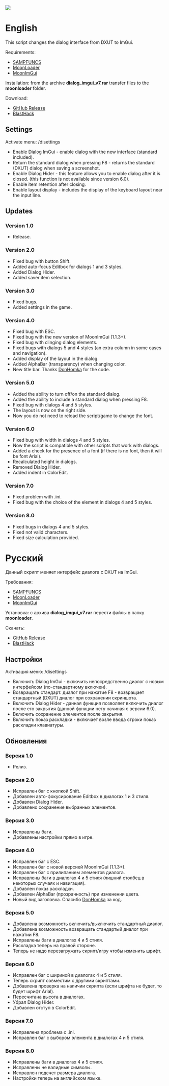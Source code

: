 ![](https://media.discordapp.net/attachments/447759797400633377/560445767991558175/dialogimguiv5.png)

# English

This script changes the dialog interface from DXUT to ImGui.

Requirements:
* [SAMPFUNCS](https://blast.hk/threads/17/)
* [MoonLoader](https://blast.hk/threads/13305/)
* [MoonImGui](https://blast.hk/threads/19292/)

Installation: from the archive **dialog_imgui_v7.rar** transfer files to the **moonloader** folder.

Download:
* [GitHub Release](https://github.com/imring/dialog-imgui-lua/releases/latest)
* [BlastHack](https://blast.hk/threads/32007/)

## Settings
Activate menu: /disettings

* Enable Dialog ImGui - enable dialog with the new interface (standard included).
* Return the standard dialog when pressing F8 - returns the standard (DXUT) dialog when saving a screenshot.
* Enable Dialog Hider - this feature allows you to enable dialog after it is closed. (this function is not available since version 6.0).
* Enable item retention after closing.
* Enable layout display - includes the display of the keyboard layout near the input line.

## Updates

### Version 1.0
* Release.

### Version 2.0
* Fixed bug with button Shift.
* Added auto-focus Editbox for dialogs 1 and 3 styles.
* Added Dialog Hider.
* Added saver item selection.

### Version 3.0
* Fixed bugs.
* Added settings in the game.

### Version 4.0
* Fixed bug with ESC.
* Fixed bug with the new version of MoonImGui (1.1.3+).
* Fixed bug with clinging dialog elements.
* Fixed bugs with dialogs 5 and 4 styles (an extra column in some cases and navigation).
* Added display of the layout in the dialog.
* Added AlphaBar (transparency) when changing color.
* New title bar. Thanks [DonHomka](https://github.com/DonHomka) for the code.

### Version 5.0
* Added the ability to turn off/on the standard dialog.
* Added the ability to include a standard dialog when pressing F8.
* Fixed bug with dialogs 4 and 5 styles.
* The layout is now on the right side.
* Now you do not need to reload the script/game to change the font.

### Version 6.0
* Fixed bug with width in dialogs 4 and 5 styles.
* Now the script is compatible with other scripts that work with dialogs.
* Added a check for the presence of a font (if there is no font, then it will be font Arial).
* Recalculated height in dialogs.
* Removed Dialog Hider.
* Added indent in ColorEdit.

### Version 7.0
* Fixed problem with .ini.
* Fixed bug with the choice of the element in dialogs 4 and 5 styles.

### Version 8.0
* Fixed bugs in dialogs 4 and 5 styles.
* Fixed not valid characters.
* Fixed size calculation provided.

# Русский

Данный скрипт меняет интерфейс диалога с DXUT на ImGui.

Требования:
* [SAMPFUNCS](https://blast.hk/threads/17/)
* [MoonLoader](https://blast.hk/threads/13305/)
* [MoonImGui](https://blast.hk/threads/19292/)

Установка: с архива **dialog_imgui_v7.rar** перести файлы в папку **moonloader**.

Скачать:
* [GitHub Release](https://github.com/imring/dialog-imgui-lua/releases/latest)
* [BlastHack](https://blast.hk/threads/32007/)

## Настройки
Активация меню: /disettings

* Включить Dialog ImGui - включить непосредственно диалог с новым интерфейсом (по-стандартному включен).
* Возвращать стандарт. диалог при нажатие F8 - возвращает стандартный (DXUT) диалог при сохранении скриншота.
* Включить Dialog Hider - данная функция позволяет включить диалог после его закрытия (данной функции нету начиная с версии 6.0).
* Включить сохранение элементов после закрытия.
* Включить показ раскладки - включает возле ввода строки показ раскладки клавиатуры.

## Обновления

### Версия 1.0
* Релиз.

### Версия 2.0
* Исправлен баг с кнопкой Shift.
* Добавлен авто-фокусирование Editbox в диалогах 1 и 3 стиля.
* Добавлен Dialog Hider.
* Добавлено сохранение выбранных элементов.

### Версия 3.0
* Исправлены баги.
* Добавлены настройки прямо в игре.

### Версия 4.0
* Исправлен баг с ESC.
* Исправлен баг с новой версией MoonImGui (1.1.3+).
* Исправлен баг с прилипанием элементов диалога.
* Исправлены баги в диалогах 4 и 5 стиля (лишний столбец в некоторых случаях и навигация).
* Добавлен показ раскладки.
* Добавлен AlphaBar (прозрачность) при изменении цвета.
* Новый вид заголовка. Спасибо [DonHomka](https://github.com/DonHomka) за код.

### Версия 5.0
* Добавлена возможность включить/выключить стандартный диалог.
* Добавлена возможность возвращать стандартый диалог при нажатии F8.
* Исправлены баги в диалогах 4 и 5 стиля.
* Раскладка теперь на правой стороне.
* Теперь не надо перезагружать скрипт/игру чтобы изменить шрифт.

### Версия 6.0
* Исправлен баг с шириной в диалогах 4 и 5 стиля.
* Теперь скрипт совместим с другими скриптами.
* Добавлена проверка на наличии скрипта (если шрифта не будет, то будет шрифт Arial).
* Пересчитана высота в диалогах.
* Убрал Dialog Hider.
* Добавлен отступ в ColorEdit.

### Версия 7.0
* Исправлена проблема с .ini.
* Исправлен баг с выбором элемента в диалогах 4 и 5 стиля.

### Версия 8.0
* Исправлены баги в диалогах 4 и 5 стиля.
* Исправлены не валидные символы.
* Исправлен подсчет размера диалога.
* Настройки теперь на английском языке.
